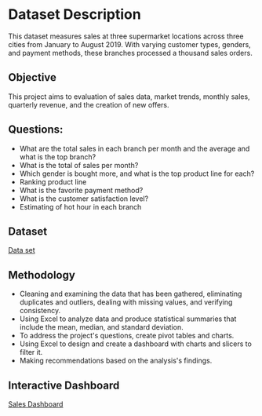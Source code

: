 <H1>Dataset Description</H1>
This dataset measures sales at three supermarket locations across three cities from January to August 2019. With varying customer types, genders, and payment methods, these branches processed a thousand sales orders. 
  
<H2>Objective</H2>
This project aims to evaluation of sales data, market trends, monthly sales, quarterly revenue, and the creation of new offers.

<H2>Questions:</H2>

-	What are the total sales in each branch per month and the average and what is the top branch?
-	What is the total of sales per month?
-	Which gender is bought more, and what is the top product line for each?
-	Ranking product line
-	What is the favorite payment method?
-	What is the customer satisfaction level?
-	Estimating of hot hour in each branch

<H2>Dataset</H2>
<a href="https://github.com/Razan20696/Sales-Dashboard/blob/main/Dataset.xlsx">Data set</a>

<H2>Methodology</H2>

-	Cleaning and examining the data that has been gathered, eliminating duplicates and outliers, dealing with missing values, and verifying consistency.
-	Using Excel to analyze data and produce statistical summaries that include the mean, median, and standard deviation.
-	To address the project's questions, create pivot tables and charts. 
-	Using Excel to design and create a dashboard with charts and slicers to filter it.
-	Making recommendations based on the analysis's findings.
  
<H2>Interactive Dashboard </H2>
<a href="https://github.com/Razan20696/Sales-Dashboard/blob/main/Dataset.xlsx](https://github.com/Razan20696/Sales-Dashboard/blob/main/Sales%20Dashboard.PNG">Sales Dashboard</a>

